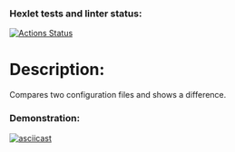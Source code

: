 ### Hexlet tests and linter status:
[![Actions Status](https://github.com/feot/frontend-project-46/workflows/hexlet-check/badge.svg)](https://github.com/feot/frontend-project-46/actions)

# Description:
Compares two configuration files and shows a difference.

### Demonstration:
[![asciicast](https://asciinema.org/a/547242.svg)](https://asciinema.org/a/547242)